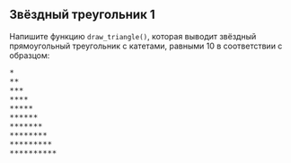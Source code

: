 ## Звёздный треугольник 1

Напишите функцию <code>draw_triangle()</code>, которая выводит звёздный прямоугольный треугольник с катетами, равными 10 в соответствии с образцом:

<pre>*
**
***
****
*****
******
*******
********
*********
**********
</pre>